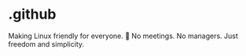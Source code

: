 # .github

Making Linux friendly for everyone. 🌱 No meetings. No managers. Just freedom and simplicity.
